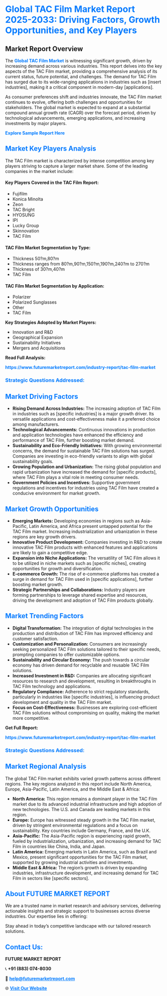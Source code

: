 <h1 style="color: #007BFF;">Global TAC Film Market Report 2025-2033: Driving Factors, Growth Opportunities, and Key Players</h1>

<section id="overview">
<h2>Market Report Overview</h2>
<p>The <a href="https://www.futuremarketreport.com/industry-report/tac-film-market" style="color: #007BFF; text-decoration: none;"><strong>Global TAC Film Market</strong></a> is witnessing significant growth, driven by increasing demand across various industries. This report delves into the key aspects of the TAC Film market, providing a comprehensive analysis of its current status, future potential, and challenges. The demand for TAC Film has surged due to its wide-ranging applications in industries such as [insert industries], making it a critical component in modern-day [applications].</p>
<p>As consumer preferences shift and industries innovate, the TAC Film market continues to evolve, offering both challenges and opportunities for stakeholders. The global market is expected to expand at a substantial compound annual growth rate (CAGR) over the forecast period, driven by technological advancements, emerging applications, and increasing investments by major players.</p>
</section>

<section id="overview">
<p><a href="https://www.futuremarketreport.com/request-sample/reportId=107869" style="color: #007BFF; text-decoration: none;"><strong>Explore Sample Report Here</strong></a></p>
</section>

<section id="key-players">
<h2 style="color: #007BFF;">Market Key Players Analysis</h2>
<p>The TAC Film market is characterized by intense competition among key players striving to capture a larger market share. Some of the leading companies in the market include:</p>
<h4>Key Players Covered in the TAC Film Report:</h4>
<ul><li>Fujifilm</li><li>Konica Minolta</li><li>Zeon</li><li>TAC Bright</li><li>HYOSUNG</li><li>IPI</li><li>Lucky Group</li><li>Skinnovation</li><li>TAC Film</li></ul>
<h4>TAC Film Market Segmentation by Type:</h4>
<ul><li>Thickness 50?m,80?m</li><li>Thickness ranges from 80?m,90?m,150?m,190?m,240?m to 270?m</li><li>Thickness of 30?m,40?m</li><li>TAC Film</li></ul>

<h4>TAC Film Market Segmentation by Application:</h4>
<ul><li>Polarizer</li><li>Polarized Sunglasses</li><li>Other</li><li>TAC Film</li></ul>
<p><strong>Key Strategies Adopted by Market Players:</strong></p>
<ul>
<li>Innovation and R&D</li>
<li>Geographical Expansion</li>
<li>Sustainability Initiatives</li>
<li>Mergers and Acquisitions</li>
</ul>
</section>

<section>
<p><strong>Read Full Analysis: </strong></p><a href="https://www.futuremarketreport.com/industry-report/tac-film-market" style="color: #007BFF; text-decoration: none;"><strong>https://www.futuremarketreport.com/industry-report/tac-film-market</strong></a>
<h3 style="color: #007BFF;">Strategic Questions Addressed:</h3>
</section>

<section id="driving-factors">
<h2 style="color: #007BFF;">Market Driving Factors</h2>
<ul>
<li><strong>Rising Demand Across Industries:</strong> The increasing adoption of TAC Film in industries such as [specific industries] is a major growth driver. Its versatile applications and cost-effectiveness make it a preferred choice among manufacturers.</li>
<li><strong>Technological Advancements:</strong> Continuous innovations in production and application technologies have enhanced the efficiency and performance of TAC Film, further boosting market demand.</li>
<li><strong>Sustainability and Eco-Friendly Initiatives:</strong> With growing environmental concerns, the demand for sustainable TAC Film solutions has surged. Companies are investing in eco-friendly variants to align with global sustainability goals.</li>
<li><strong>Growing Population and Urbanization:</strong> The rising global population and rapid urbanization have increased the demand for [specific products], where TAC Film plays a vital role in meeting consumer needs.</li>
<li><strong>Government Policies and Incentives:</strong> Supportive government regulations and incentives for industries using TAC Film have created a conducive environment for market growth.</li>
</ul>
</section>

<section id="growth-opportunities">
<h2 style="color: #007BFF;">Market Growth Opportunities</h2>
<ul>
<li><strong>Emerging Markets:</strong> Developing economies in regions such as Asia-Pacific, Latin America, and Africa present untapped potential for the TAC Film market. Increasing industrialization and urbanization in these regions are key growth drivers.</li>
<li><strong>Innovative Product Development:</strong> Companies investing in R&D to create innovative TAC Film products with enhanced features and applications are likely to gain a competitive edge.</li>
<li><strong>Expansion into Niche Applications:</strong> The versatility of TAC Film allows it to be utilized in niche markets such as [specific niches], creating opportunities for growth and diversification.</li>
<li><strong>E-commerce Growth:</strong> The rise of e-commerce platforms has created a surge in demand for TAC Film used in [specific applications], further boosting market growth.</li>
<li><strong>Strategic Partnerships and Collaborations:</strong> Industry players are forming partnerships to leverage shared expertise and resources, driving the development and adoption of TAC Film products globally.</li>
</ul>
</section>

<section id="trending-factors">
<h2 style="color: #007BFF;">Market Trending Factors</h2>
<ul>
<li><strong>Digital Transformation:</strong> The integration of digital technologies in the production and distribution of TAC Film has improved efficiency and customer satisfaction.</li>
<li><strong>Customization and Personalization:</strong> Consumers are increasingly seeking personalized TAC Film solutions tailored to their specific needs, prompting companies to offer customizable options.</li>
<li><strong>Sustainability and Circular Economy:</strong> The push towards a circular economy has driven demand for recyclable and reusable TAC Film solutions.</li>
<li><strong>Increased Investment in R&D:</strong> Companies are allocating significant resources to research and development, resulting in breakthroughs in TAC Film technology and applications.</li>
<li><strong>Regulatory Compliance:</strong> Adherence to strict regulatory standards, particularly in industries like [specific industries], is influencing product development and quality in the TAC Film market.</li>
<li><strong>Focus on Cost-Effectiveness:</strong> Businesses are exploring cost-efficient TAC Film solutions without compromising on quality, making the market more competitive.</li>
</ul>
</section>

<section>
<p><strong>Get Full Report: </strong></p><a href="https://www.futuremarketreport.com/industry-report/tac-film-market" style="color: #007BFF; text-decoration: none;"><strong>https://www.futuremarketreport.com/industry-report/tac-film-market</strong></a>
<h3 style="color: #007BFF;">Strategic Questions Addressed:</h3>
</section>


<section id="regional-analysis">
<h2 style="color: #007BFF;">Market Regional Analysis</h2>
<p>The global TAC Film market exhibits varied growth patterns across different regions. The key regions analyzed in this report include North America, Europe, Asia-Pacific, Latin America, and the Middle East & Africa:</p>
<ul>
<li><strong>North America:</strong> This region remains a dominant player in the TAC Film market due to its advanced industrial infrastructure and high adoption of new technologies. The U.S. and Canada are leading markets in this region.</li>
<li><strong>Europe:</strong> Europe has witnessed steady growth in the TAC Film market, driven by stringent environmental regulations and a focus on sustainability. Key countries include Germany, France, and the U.K.</li>
<li><strong>Asia-Pacific:</strong> The Asia-Pacific region is experiencing rapid growth, fueled by industrialization, urbanization, and increasing demand for TAC Film in countries like China, India, and Japan.</li>
<li><strong>Latin America:</strong> Emerging markets in Latin America, such as Brazil and Mexico, present significant opportunities for the TAC Film market, supported by growing industrial activities and investments.</li>
<li><strong>Middle East & Africa:</strong> The region’s growth is driven by expanding industries, infrastructure development, and increasing demand for TAC Film in sectors like [specific sectors].</li>
</ul>
</section>

<footer>
<h2 style="color: #007BFF;">About FUTURE MARKET REPORT</h2>
<p>We are a trusted name in market research and advisory services, delivering actionable insights and strategic support to businesses across diverse industries. Our expertise lies in offering:</p>

<p>Stay ahead in today’s competitive landscape with our tailored research solutions.</p>

<h2 style="color: #007BFF;">Contact Us:</h2>
<p><strong>FUTURE MARKET REPORT</strong></p>
<p>📞 <strong>+91 (883) 074-8030</strong></p>
<p>📧 <strong><a href="mailto:help@futuremarketreport.com" style="color: #007BFF;">help@futuremarketreport.com</a></strong></p>
<p>🌐 <strong><a href="https://www.futuremarketreport.com/" style="color: #007BFF;">Visit Our Website</a></strong></p>
</footer>